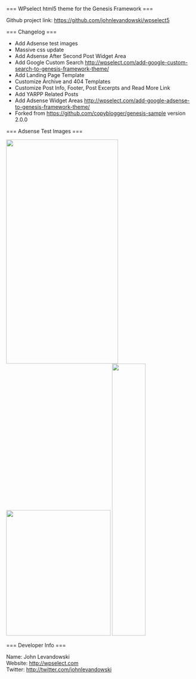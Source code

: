 === WPselect html5 theme for the Genesis Framework ===

Github project link: https://github.com/johnlevandowski/wpselect5


=== Changelog ===

* Add Adsense test images
* Massive css update
* Add Adsense After Second Post Widget Area
* Add Google Custom Search http://wpselect.com/add-google-custom-search-to-genesis-framework-theme/
* Add Landing Page Template
* Customize Archive and 404 Templates
* Customize Post Info, Footer, Post Excerpts and Read More Link
* Add YARPP Related Posts
* Add Adsense Widget Areas http://wpselect.com/add-google-adsense-to-genesis-framework-theme/
* Forked from https://github.com/copyblogger/genesis-sample version 2.0.0


=== Adsense Test Images ===

<a href="/"><img src="/wp-content/themes/wpselect5/images/600x300.png" style="max-width: none" height="600" width="300"></a>
<a href="/"><img src="/wp-content/themes/wpselect5/images/336x280.png" style="max-width: none" height="336" width="280"></a>
<a href="/"><img src="/wp-content/themes/wpselect5/images/728x90.png" style="max-width: none" height="728" width="90"></a>


=== Developer Info ===

Name: John Levandowski  
Website: http://wpselect.com  
Twitter: http://twitter.com/johnlevandowski  

